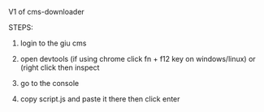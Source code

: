 V1 of cms-downloader


STEPS:

1. login to the giu cms 

2. open devtools (if using chrome click fn + f12 key on windows/linux) or (right click then inspect

3. go to the console

4. copy script.js and paste it there then click enter
